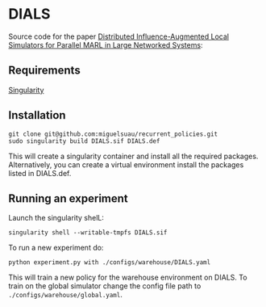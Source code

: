 # DIALS

Source code for the paper [Distributed Influence-Augmented Local Simulators for Parallel MARL in Large Networked Systems](https://openreview.net/forum?id=lKFOwaYNQlb):

## Requirements
[Singularity](https://sylabs.io/docs/)

## Installation
```console 
git clone git@github.com:miguelsuau/recurrent_policies.git
sudo singularity build DIALS.sif DIALS.def
```
This will create a singularity container and install all the required packages. Alternatively, you can create a virtual environment install the packages listed in DIALS.def.

## Running an experiment
Launch the singularity shelL:
```console
singularity shell --writable-tmpfs DIALS.sif
```
To run a new experiment do:
```console
python experiment.py with ./configs/warehouse/DIALS.yaml
```
This will train a new policy for the warehouse environment on DIALS. To train on the global simulator change the config file path to `./configs/warehouse/global.yaml`.
